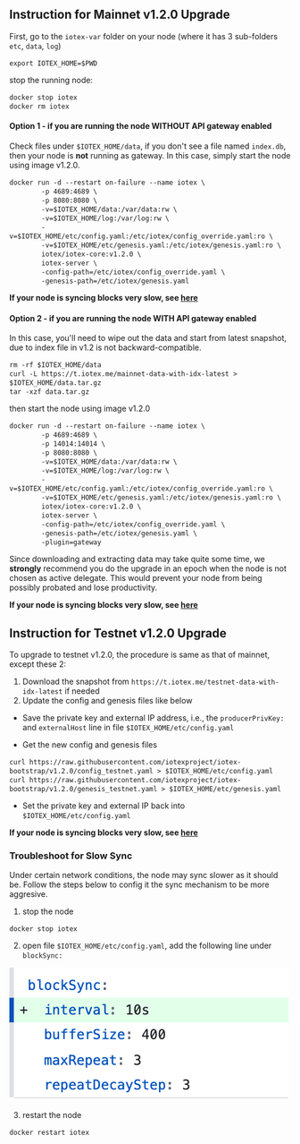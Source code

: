 
## Instruction for Mainnet v1.2.0 Upgrade
First, go to the `iotex-var` folder on your node (where it has 3 sub-folders `etc`, `data`, `log`)
```
export IOTEX_HOME=$PWD
```
stop the running node:
```
docker stop iotex
docker rm iotex
``` 

#### Option 1 - if you are running the node WITHOUT API gateway enabled
Check files under `$IOTEX_HOME/data`, if you don't see a file named `index.db`,
then your node is **not** running as gateway. In this case, simply start the
node using image v1.2.0.
```
docker run -d --restart on-failure --name iotex \
        -p 4689:4689 \
        -p 8080:8080 \
        -v=$IOTEX_HOME/data:/var/data:rw \
        -v=$IOTEX_HOME/log:/var/log:rw \
        -v=$IOTEX_HOME/etc/config.yaml:/etc/iotex/config_override.yaml:ro \
        -v=$IOTEX_HOME/etc/genesis.yaml:/etc/iotex/genesis.yaml:ro \
        iotex/iotex-core:v1.2.0 \
        iotex-server \
        -config-path=/etc/iotex/config_override.yaml \
        -genesis-path=/etc/iotex/genesis.yaml
```

**If your node is syncing blocks very slow, see [here](#slow-sync)**

#### Option 2 - if you are running the node WITH API gateway enabled
In this case, you'll need to wipe out the data and start from latest snapshot, due to index file in v1.2 is not backward-compatible.
```
rm -rf $IOTEX_HOME/data
curl -L https://t.iotex.me/mainnet-data-with-idx-latest > $IOTEX_HOME/data.tar.gz
tar -xzf data.tar.gz
```
then start the node using image v1.2.0
```
docker run -d --restart on-failure --name iotex \
        -p 4689:4689 \
        -p 14014:14014 \
        -p 8080:8080 \
        -v=$IOTEX_HOME/data:/var/data:rw \
        -v=$IOTEX_HOME/log:/var/log:rw \
        -v=$IOTEX_HOME/etc/config.yaml:/etc/iotex/config_override.yaml:ro \
        -v=$IOTEX_HOME/etc/genesis.yaml:/etc/iotex/genesis.yaml:ro \
        iotex/iotex-core:v1.2.0 \
        iotex-server \
        -config-path=/etc/iotex/config_override.yaml \
        -genesis-path=/etc/iotex/genesis.yaml \
        -plugin=gateway
```
Since downloading and extracting data may take quite some time, we **strongly**
recommend you do the upgrade in an epoch when the node is not chosen as active
delegate. This would prevent your node from being possibly probated and lose
productivity.

**If your node is syncing blocks very slow, see [here](#slow-sync)**

## Instruction for Testnet v1.2.0 Upgrade
To upgrade to testnet v1.2.0, the procedure is same as that of mainnet, except these 2:

1. Download the snapshot from `https://t.iotex.me/testnet-data-with-idx-latest` if needed
2. Update the config and genesis files like below

  * Save the private key and external IP address, i.e., the `producerPrivKey:` and `externalHost` line in file `$IOTEX_HOME/etc/config.yaml`

  * Get the new config and genesis files
  ```
  curl https://raw.githubusercontent.com/iotexproject/iotex-bootstrap/v1.2.0/config_testnet.yaml > $IOTEX_HOME/etc/config.yaml
  curl https://raw.githubusercontent.com/iotexproject/iotex-bootstrap/v1.2.0/genesis_testnet.yaml > $IOTEX_HOME/etc/genesis.yaml
  ```

  * Set the private key and external IP back into `$IOTEX_HOME/etc/config.yaml`


**If your node is syncing blocks very slow, see [here](#slow-sync)**

### <a name="slow-sync"/>Troubleshoot for Slow Sync

Under certain network conditions, the node may sync slower as it should be. Follow the steps below to config it the sync mechanism to be more aggresive.

1. stop the node
```
docker stop iotex
```
2. open file `$IOTEX_HOME/etc/config.yaml`, add the following line under
`blockSync:`

![image](/changelog/sync-interval.png)

3. restart the node
```
docker restart iotex
```
